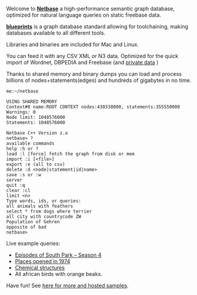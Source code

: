 Welcome to [**Netbase**](https://github.com/pannous/netbase/) 
 a high-performance semantic graph database, optimized for natural language queries on static freebase data.

[**blueprints**](https://github.com/tinkerpop/blueprints) is a graph database standard allowing for toolchaining, making databases available to all different tools.

Libraries and binaries are included for Mac and Linux.

You can feed it with any CSV XML or N3 data.
Optimized for the quick import of Wordnet, DBPEDIA and Freebase (and 
[private data](https://github.com/pannous/lang) )

Thanks to shared memory and binary dumps you can load and process billions of nodes+statements(edges) and hundreds of gigabytes in no time.

`me:~/netbase`

	USING SHARED MEMORY
	Context#0 name:ROOT CONTEXT nodes:430338000, statements:355550000
	Warnings: 0
	Node limit: 1048576000
	Statements: 1048576000
	
	Netbase C++ Version z.a
	netbase> ?
	available commands
	help :h or ?
	load :l [force]	fetch the graph from disk or mem
	import :i [<file>]
	export :e (all to csv)
	delete :d <node|statement|id|name>
	save :s or :w
	server
	quit :q
	clear :cl
	limit <n>
	Type words, ids, or queries:
	all animals with feathers
	select * from dogs where terrier
	all city with countrycode ZW
	Population of Gehren
	opposite of bad
	netbase> 

Live example queries:
* [Episodes of South Park – Season 4](http://netbase.pannous.com/html/South%20Park%20-%20Season%204.Episodes)
* [Places opened in 1974](http://netbase.pannous.com/html/Opened:1974%20Year)
* [Chemical structures](http://netbase.pannous.com/xml/verbose/42636157)
* All african birds with orange beaks.

Have fun! See [here for more and hosted samples](http://www.pannous.info/products/netbase/).